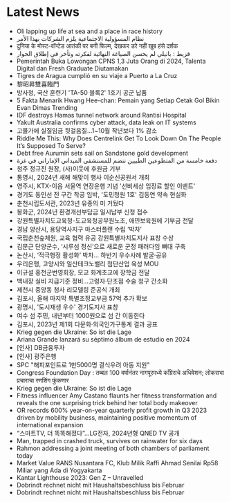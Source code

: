 # Latest News
-  Oli lapping up life at sea and a place in race history
-  نظام المسؤولية الاجتماعية يلزم الشركات بهذا الأمر
-  दुनिया के मोस्ट-वॉन्टेड आतंकी पर बनी फिल्म, देखकर डरे नहीं खूब हंसे दर्शक
-  قزيط : باتيلي لم يحسن الصياغة النهائية لفكرته وتأخر في إطلاق الحوار
-  Pemerintah Buka Lowongan CPNS 1,3 Juta Orang di 2024, Talenta Digital dan Fresh Graduate Diutamakan
-  Tigres de Aragua cumplió en su viaje a Puerto a La Cruz
-  黎昭昇雙喜臨門
-  방사청, 국산 훈련기 'TA-50 블록2' 1호기 공군 납품
-  5 Fakta Menarik Hwang Hee-chan: Pemain yang Setiap Cetak Gol Bikin Evan Dimas Trending
-  IDF destroys Hamas tunnel network around Rantisi Hospital
-  Yakult Australia confirms cyber attack, data leak on IT systems
-  고물가에 실질임금 뒷걸음질…1~10월 작년보다 1% 감소
-  Riddle Me This: Why Does Centrelink Get To Look Down On The People It’s Supposed To Serve?
-  Debt free Aurumin sets sail on Sandstone gold development
-  دفعة خامسة من المتطوعين الطبيين تنضم للمستشفى الميداني الإماراتي في غزة
-  청주 정규진 원장, (사)이웃에 후원금 기부
-  통영시, 2024년 새해 해맞이 행사 이순신공원서 개최
-  영주시, KTX-이음 서울역 연장운행 기념 '선비세상 입장료 할인 이벤트'
-  경기도 동인선 전 구간 착공 임박, '도민청원 1호' 김동연 약속 현실화
-  춘천시립도서관, 2023년 유종의 미 거뒀다
-  봉화군, 2024년 환경개선부담금 일시납부 신청 접수
-  강원특별자치도교육청-도교육청공무원노조, 애민보육원에 기부금 전달
-  경남 양산시, 용당역사지구 마스터플랜 수립 ‘박차’
-  국립춘천숲체원, 교육 협력 유공 강원특별자치도지사 표창 수상
-  김문근 단양군수, ‘시루섬 정신’으로 새로운 군정 패러다임 뼈대 구축
-  논산시, ‘적극행정 활성화’ 박차… 하반기 우수사례 발굴·공유
-  우리은행, 고양시와 일산테크노밸리 첨단산업 육성 MOU
-  이규설 홍천군번영회장, 모교 화계초교에 장학금 전달
-  백내장 실비 지급기준 정비…고령자·단초점 수술 청구 간소화
-  제천시 중앙동 청사 리모델링 준공식 개최
-  김포시, 올해 마지막 특별조정교부금 57억 추가 확보
-  광명시, '도시재생 우수' 경기도지사 표창
-  여수 섬 주민, 내년부터 1000원으로 섬 간 이동한다
-  김포시, 2023년 제1회 다문화·외국인가구통계 결과 공표
-  Krieg gegen die Ukraine: So ist die Lage
-  Ariana Grande lanzará su séptimo álbum de estudio en 2024
-  [인사] DB금융투자
-  [인사] 광주은행
-  SPC "해피포인트로 1만5000명 결식우려 아동 지원"
-  Congress Foundation Day : तब्बल 100 वर्षानंतर नागपूरमध्ये काँग्रेसचे अधिवेशन; लोकसभा प्रचाराचा रणशिंग फुंकणार
-  Krieg gegen die Ukraine: So ist die Lage
-  Fitness influencer Amy Castano flaunts her fitness transformation and reveals the one surprising trick behind her total body makeover
-  OR records 600% year-on-year quarterly profit growth in Q3 2023 driven by mobility business, maintaining positive momentum of international expansion
-  “스마트TV, 더 똑똑해졌다”…LG전자, 2024년형 QNED TV 공개
-  Man, trapped in crashed truck, survives on rainwater for six days
-  Rahmon addressing a joint meeting of both chambers of parliament today
-  Market Value RANS Nusantara FC, Klub Milik Raffi Ahmad Senilai Rp58 Miliar yang Ada di Yogyakarta
-  Kantar Lighthouse 2023: Gen Z – Unravelled
-  Dobrindt rechnet nicht mit Haushaltsbeschluss bis Februar
-  Dobrindt rechnet nicht mit Haushaltsbeschluss bis Februar
